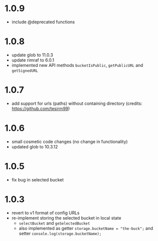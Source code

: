 # 1.0.9
- include @deprecated functions

# 1.0.8
- update glob to 11.0.3
- update rimraf to 6.0.1
- implemented new API methods `bucketIsPublic`, `getPublicURL` and `getSignedURL`

# 1.0.7
- add support for urls (paths) without containing directory (credits: https://github.com/tesirm99)

# 1.0.6
- small cosmetic code changes (no change in functionality)
- updated glob to 10.3.12

# 1.0.5
- fix bug in selected bucket

# 1.0.3
- revert to v1 format of config URLs
- re-implement storing the selected bucket in local state
  - `selectBucket` and `geSelectedBucket`
  - also implemented as getter
    `storage.bucketName = "the-buck";` and setter `console.log(storage.bucketName);`
